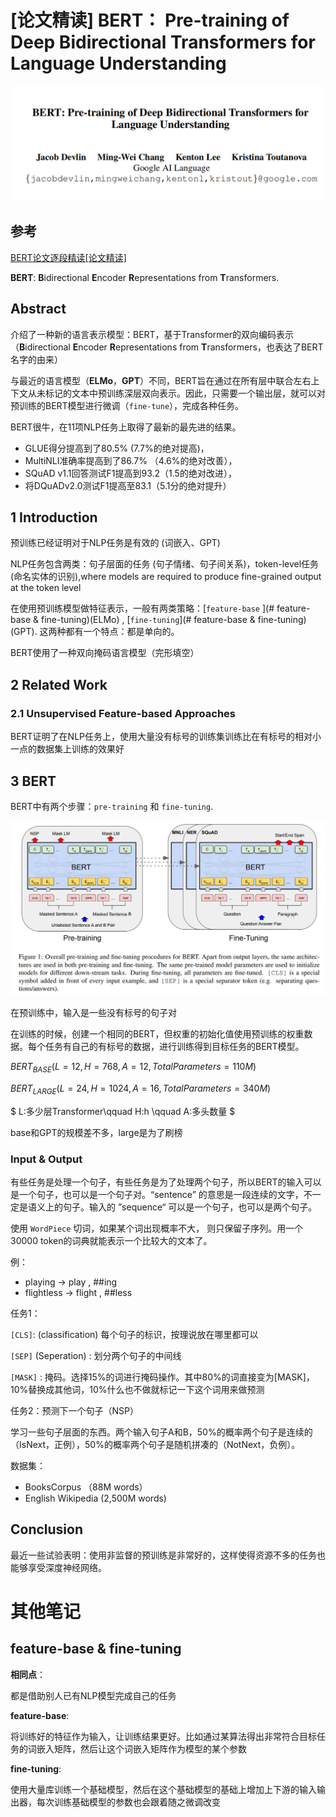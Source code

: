 #  [论文精读] BERT： Pre-training of Deep Bidirectional Transformers for Language Understanding

![image-20240709201252034](./img/cover-BERT.png)

## 参考

[BERT论文逐段精读[论文精读]](https://www.bilibili.com/video/BV1PL411M7eQ/?spm_id_from=333.337.search-card.all.click&vd_source=550e50f36bb6f32ba43eb2af3f8307be)



**BERT**: **B**idirectional **E**ncoder **R**epresentations from **T**ransformers.



## Abstract

介绍了一种新的语言表示模型：BERT，基于Transformer的双向编码表示（**B**idirectional **E**ncoder **R**epresentations from **T**ransformers，也表达了BERT名字的由来）

与最近的语言模型（**ELMo**，**GPT**）不同，BERT旨在通过在所有层中联合左右上下文从未标记的文本中预训练深层双向表示。因此，只需要一个输出层，就可以对预训练的BERT模型进行微调（`fine-tune`），完成各种任务。

BERT很牛，在11项NLP任务上取得了最新的最先进的结果。

* GLUE得分提高到了80.5% (7.7%的绝对提高)，
* MultiNLI准确率提高到了86.7% （4.6%的绝对改善），
* SQuAD v1.1回答测试F1提高到93.2（1.5的绝对改进），
* 将DQuADv2.0测试F1提高至83.1（5.1分的绝对提升）



## 1 Introduction

预训练已经证明对于NLP任务是有效的 (词嵌入、GPT)

NLP任务包含两类：句子层面的任务 (句子情绪、句子间关系)，token-level任务 (命名实体的识别),where models are required to produce fine-grained output at the token level

在使用预训练模型做特征表示，一般有两类策略：[`feature-base` ](# feature-base & fine-tuning)(ELMo) , [`fine-tuning`](# feature-base & fine-tuning) (GPT). 这两种都有一个特点：都是单向的。  

BERT使用了一种双向掩码语言模型（完形填空）



## 2 Related Work

### 2.1 Unsupervised Feature-based Approaches

BERT证明了在NLP任务上，使用大量没有标号的训练集训练比在有标号的相对小一点的数据集上训练的效果好

 

## 3 BERT

BERT中有两个步骤：`pre-training` 和 `fine-tuning`.

![pre-training_fine-tuning](./img/pre-training_fine-tuning.png)

在预训练中，输入是一些没有标号的句子对

在训练的时候，创建一个相同的BERT，但权重的初始化值使用预训练的权重数据。每个任务有自己的有标号的数据，进行训练得到目标任务的BERT模型。

$BERT_{BASE} (L=12, H=768, A=12, Total Parameters=110M)$ 

$BERT_{LARGE} (L=24, H=1024, A=16, Total Parameters=340M)$​ 

$ L:多少层Transformer\qquad H:h	\qquad A:多头数量 $

base和GPT的规模差不多，large是为了刷榜



### Input & Output

有些任务是处理一个句子，有些任务是为了处理两个句子，所以BERT的输入可以是一个句子，也可以是一个句子对。“sentence” 的意思是一段连续的文字，不一定是语义上的句子。输入的 ”sequence“ 可以是一个句子，也可以是两个句子。

使用 `WordPiece` 切词，如果某个词出现概率不大， 则只保留子序列。用一个30000 token的词典就能表示一个比较大的文本了。

例： 

* playing -> play , ##ing
* flightless -> flight , ##less





任务1：

`[CLS]`: (classification) 每个句子的标识，按理说放在哪里都可以

`[SEP]` (Seperation) : 划分两个句子的中间线

`[MASK]` : 掩码。选择15%的词进行掩码操作。其中80%的词直接变为[MASK]，10%替换成其他词，10%什么也不做就标记一下这个词用来做预测



任务2：预测下一个句子（NSP）

学习一些句子层面的东西。两个输入句子A和B，50%的概率两个句子是连续的（IsNext，正例），50%的概率两个句子是随机拼凑的（NotNext，负例）。

 

数据集：

* BooksCorpus （88M words）
* English Wikipedia (2,500M words)





## Conclusion

最近一些试验表明：使用非监督的预训练是非常好的，这样使得资源不多的任务也能够享受深度神经网络。











# 其他笔记



## feature-base & fine-tuning

**相同点**：

都是借助别人已有NLP模型完成自己的任务

**feature-base**:

将训练好的特征作为输入，让训练结果更好。比如通过某算法得出非常符合目标任务的词嵌入矩阵，然后让这个词嵌入矩阵作为模型的某个参数

**fine-tuning**:

使用大量库训练一个基础模型，然后在这个基础模型的基础上增加上下游的输入输出器，每次训练基础模型的参数也会跟着随之微调改变

